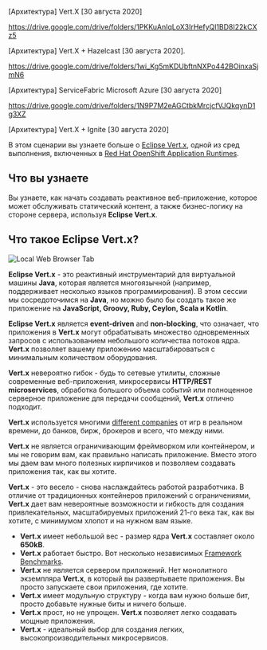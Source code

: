 [Архитектура] Vert.X [30 августа 2020]

https://drive.google.com/drive/folders/1PKKuAnIqLoX3IrHefyQl1BD8I22kCXz5

[Архитектура] Vert.X + Hazelcast [30 августа 2020].  

https://drive.google.com/drive/folders/1wi_Kg5mKDUbftnNXPo442BOinxaSjmN6

[Архитектура] ServiceFabric Microsoft Azure [30 августа 2020]   

https://drive.google.com/drive/folders/1N9P7M2eAGCtbkMrcjcfVJQkqynD1g3XZ

[Архитектура] Vert.X + Ignite [30 августа 2020]

В этом сценарии вы узнаете больше о  [Eclipse Vert.x](https://vertx.io), одной из сред выполнения, включенных в [Red Hat OpenShift Application Runtimes](https://developers.redhat.com/products/rhoar).

## Что вы узнаете
Вы узнаете, как начать создавать реактивное веб-приложение, которое может обслуживать статический контент, а также бизнес-логику на стороне сервера, используя **Eclipse Vert.x**.

## Что такое Eclipse Vert.x?

![Local Web Browser Tab](/openshift/assets/middleware/rhoar-getting-started-vertx/vertx-logo.png)

**Eclipse Vert.x** - это реактивный инструментарий для виртуальной машины **Java**, которая является многоязычной (например, поддерживает несколько языков программирования).
В этом сессии мы сосредоточимся на **Java**, но можно было бы создать такое же приложение на **JavaScript, Groovy, Ruby, Ceylon, Scala и Kotlin**.

**Eclipse Vert.x** является **event-driven** and **non-blocking**, что означает, что приложения в **Vert.x** могут обрабатывать множество одновременных запросов с использованием небольшого количества потоков ядра.
**Vert.x** позволяет вашему приложению масштабироваться с минимальным количеством оборудования.

**Vert.x** невероятно гибок - будь то сетевые утилиты, сложные современные веб-приложения, микросервисы **HTTP/REST microservices**, обработка большого объема событий или полноценное серверное приложение для передачи сообщений, **Vert.x** отлично подходит.

**Vert.x** используется многими [different companies](http://vertx.io/whos_using/) от игр в реальном времени, до банков, бирж, брокеров и всего, что между ними.

**Vert.x** не является ограничивающим фреймворком или контейнером, и мы не говорим вам, как правильно написать приложение. Вместо этого мы даем вам много полезных кирпичиков и позволяем создавать приложения так, как вы хотите.

**Vert.x** - это весело - снова наслаждайтесь работой разработчика. В отличие от традиционных контейнеров приложений с ограничениями, **Vert.x** дает вам невероятные возможности и гибкость для создания привлекательных, масштабируемых приложений 21-го века так, как вы хотите, с минимумом хлопот и на нужном вам языке.

* **Vert.x** имеет небольшой вес - размер ядра **Vert.x** составляет около **650kB**.
* **Vert.x** работает быстро. Вот несколько независимых [Framework Benchmarks](https://www.techempower.com/benchmarks/#section=data-r8&hw=i7&test=plaintext).
* **Vert.x** не является сервером приложений. Нет монолитного экземпляра **Vert.x**, в который вы развертываете приложения. Вы просто запускаете свои приложения, где хотите.
* **Vert.x** имеет модульную структуру - когда вам нужно больше бит, просто добавьте нужные биты и ничего больше.
* **Vert.x** прост, но не упрощен. **Vert.x** позволяет легко создавать мощные приложения.
* **Vert.x** - идеальный выбор для создания легких, высокопроизводительных микросервисов.
